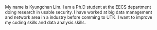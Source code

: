 My name is Kyungchan Lim.
I am a Ph.D student at the EECS department doing research in usable security.
I have worked at big data management and network area in a industry before comming to UTK. I want to improve my coding skills and data analysis skills.
